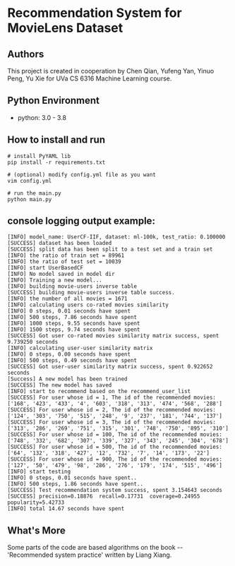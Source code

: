 # Recommendation System for MovieLens Dataset

## Authors
This project is created in cooperation by Chen Qian, Yufeng Yan, Yinuo Peng, Yu Xie for UVa CS 6316 Machine Learning course.

## Python Environment
* python: 3.0 - 3.8

## How to install and run
```shell script
# install PyYAML lib
pip install -r requirements.txt

# (optional) modify config.yml file as you want
vim config.yml

# run the main.py
python main.py
```

## console logging output example:
```
[INFO] model_name: UserCF-IIF, dataset: ml-100k, test_ratio: 0.100000
[SUCCESS] dataset has been loaded
[SUCCESS] split data has been split to a test set and a train set
[INFO] the ratio of train set = 89961
[INFO] the ratio of test set = 10039
[INFO] start UserBasedCF
[INFO] No model saved in model dir
[INFO] Training a new model...
[INFO] building movie-users inverse table
[SUCCESS] building movie-users inverse table success.
[INFO] the number of all movies = 1671
[INFO] calculating users co-rated movies similarity
[INFO] 0 steps, 0.01 seconds have spent
[INFO] 500 steps, 7.86 seconds have spent
[INFO] 1000 steps, 9.55 seconds have spent
[INFO] 1500 steps, 9.74 seconds have spent
[SUCCESS] Got user co-rated movies similarity matrix success, spent 9.739250 seconds
[INFO] calculating user-user similarity matrix
[INFO] 0 steps, 0.00 seconds have spent
[INFO] 500 steps, 0.49 seconds have spent
[SUCCESS] Got user-user similarity matrix success, spent 0.922652 seconds
[Success] A new model has been trained
[SUCCESS] The new model has saved
[INFO] start to recommend based on the recommend_user_list
[SUCCESS] For user whose id = 1, The id of the recommended movies:
['168', '423', '433', '4', '603', '318', '313', '474', '568', '288']
[SUCCESS] For user whose id = 2, The id of the recommended movies:
['124', '303', '750', '515', '248', '9', '237', '181', '744', '137']
[SUCCESS] For user whose id = 3, The id of the recommended movies:
['313', '286', '269', '751', '315', '301', '748', '750', '895', '310']
[SUCCESS] For user whose id = 100, The id of the recommended movies:
['748', '332', '682', '307', '339', '327', '343', '245', '304', '678']
[SUCCESS] For user whose id = 500, The id of the recommended movies:
['64', '132', '318', '427', '12', '732', '7', '14', '173', '22']
[SUCCESS] For user whose id = 900, The id of the recommended movies:
['127', '50', '479', '98', '286', '276', '179', '174', '515', '496']
[INFO] start testing
[INFO] 0 steps, 0.01 seconds have spent..
[INFO] 500 steps, 1.86 seconds have spent..
[SUCCESS] Test recommendation system success, spent 3.154643 seconds
[SUCCESS] precision=0.18876	 recall=0.17731	 coverage=0.24955	 popularity=5.42733	
[INFO] total 14.67 seconds have spent
```

## What's More

Some parts of the code are based algorithms on the book -- 'Recommended system practice' written by Liang Xiang.

